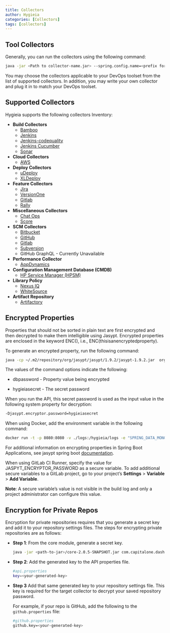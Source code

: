 ```yaml
---
title: Collectors
author: Hygieia
categories: [Collectors]
tags: [collectors]
---
```


## Tool Collectors

Generally, you can run the collectors using the following command:

```bash
java -jar <Path to collector-name.jar> --spring.config.name=<prefix for properties> --spring.config.location=<path to properties file location>
```

You may choose the collectors applicable to your DevOps toolset from the list of supported collectors. In addition, you may write your own collector and plug it in to match your DevOps toolset.

## Supported Collectors

Hygieia supports the following collectors Inventory:

- **Build Collectors**
  - [Bamboo](https://github.com/Hygieia/Hygieia/blob/gh-pages/pages/hygieia/collectors/build/bamboo.md)
  - [Jenkins](https://github.com/Hygieia/Hygieia/blob/gh-pages/pages/hygieia/collectors/build/jenkins.md)
  - [Jenkins-codequality](https://github.com/Hygieia/Hygieia/blob/gh-pages/pages/hygieia/collectors/build/jenkins-codequality.md)
  - [Jenkins Cucumber](https://github.com/Hygieia/Hygieia/blob/gh-pages/pages/hygieia/collectors/build/jenkins-cucumber.md)
  - [Sonar](https://github.com/Hygieia/Hygieia/blob/gh-pages/pages/hygieia/collectors/build/sonar.md)
- **Cloud Collectors**
  - [AWS](https://github.com/Hygieia/Hygieia/blob/gh-pages/pages/hygieia/collectors/cloud/aws.md)
- **Deploy Collectors**
  - [uDeploy](https://github.com/Hygieia/Hygieia/blob/gh-pages/pages/hygieia/collectors/deploy/udeploy.md)
  - [XLDeploy](https://github.com/Hygieia/Hygieia/blob/gh-pages/pages/hygieia/collectors/deploy/xldeploy.md)
- **Feature Collectors**
  - [Jira](https://github.com/Hygieia/Hygieia/blob/gh-pages/pages/hygieia/collectors/feature/jira.md)
  - [VersionOne](https://github.com/Hygieia/Hygieia/blob/gh-pages/pages/hygieia/collectors/feature/versionone.md)
  - [Gitlab](https://github.com/Hygieia/Hygieia/blob/gh-pages/pages/hygieia/collectors/feature/feature-gitlab.md)
  - [Rally](https://github.com/Hygieia/Hygieia/blob/gh-pages/pages/hygieia/collectors/feature/rally.md)
- **Miscellaneous Collectors**
  - [Chat Ops](https://github.com/Hygieia/Hygieia/blob/gh-pages/pages/hygieia/collectors/misc/chat-ops.md)
  - [Score](https://github.com/Hygieia/Hygieia/blob/gh-pages/pages/hygieia/collectors/misc/score.md)
- **SCM Collectors** 
  - [Bitbucket](https://github.com/Hygieia/Hygieia/blob/gh-pages/pages/hygieia/collectors/scm/bitbucket.md)
  - [GitHub](https://github.com/Hygieia/Hygieia/blob/gh-pages/pages/hygieia/collectors/scm/github.md)
  - [Gitlab](https://github.com/Hygieia/Hygieia/blob/gh-pages/pages/hygieia/collectors/scm/gitlab.md)
  - [Subversion](https://github.com/Hygieia/Hygieia/blob/gh-pages/pages/hygieia/collectors/scm/subversion.md)
  - GitHub GraphQL - Currently Unavailable
- **Performance Collector**
  - [AppDynamics](https://github.com/Hygieia/Hygieia/blob/gh-pages/pages/hygieia/collectors/performance/appdynamics.md)
- **Configuration Management Database (CMDB)**
  - [HP Service Manager (HPSM)](https://github.com/Hygieia/Hygieia/blob/gh-pages/pages/hygieia/collectors/cmdb/hpsm.md)
- **Library Policy**
  - [Nexus IQ](https://github.com/Hygieia/Hygieia/blob/gh-pages/pages/hygieia/collectors/library-policy/nexus-iq-collector.md)
  - [WhiteSource](https://github.com/Hygieia/Hygieia/blob/gh-pages/pages/hygieia/collectors/library-policy/whitesource.md)
- **Artifact Repository**
  - [Artifactory](https://github.com/Hygieia/Hygieia/blob/gh-pages/pages/hygieia/collectors/artifact/artifactory.md)

## Encrypted Properties

Properties that should not be sorted in plain text are first encrypted and then decrypted to make them intelligible using Jasypt. Encrypted properties are enclosed in the keyword ENC(), i.e., ENC(thisisanencryptedproperty).

To generate an encrypted property, run the following command:

```bash
java -cp ~/.m2/repository/org/jasypt/jasypt/1.9.2/jasypt-1.9.2.jar  org.jasypt.intf.cli.JasyptPBEStringEncryptionCLI input="dbpassword" password=hygieiasecret algorithm=PBEWithMD5AndDES
```

The values of the command options indicate the following:

- dbpassword - Property value being encrypted

- hygieiasecret - The secret password

When you run the API, this secret password is used as the input value in the following system property for decryption:

```bash
-Djasypt.encryptor.password=hygieiasecret
```

When using Docker, add the environment variable in the following command:

```bash
docker run -t -p 8080:8080 -v ./logs:/hygieia/logs -e "SPRING_DATA_MONGODB_HOST=127.0.0.1" -e "JASYPT_ENCRYPTOR_PASSWORD=hygieiasecret" -i hygieia-api:latest
```

For additional information on encrypting properties in Spring Boot Applications, see jasypt spring boot [documentation](https://github.com/ulisesbocchio/jasypt-spring-boot/blob/master/README.md).

When using GitLab CI Runner, specify the value for JASPYT_ENCRYPTOR_PASSWORD as a secure variable. To add additional secure variables to a GitLab project, go to your project’s **Settings** > **Variable** > **Add Variable**.

**Note**: A secure variable’s value is not visible in the build log and only a project administrator can configure this value.

## Encryption for Private Repos

Encryption for private repositories requires that you generate a secret key and add it to your repository settings files. The steps for encrypting private repositories are as follows:

* **Step 1**: From the core module, generate a secret key.

   ```bash
   java -jar <path-to-jar>/core-2.0.5-SNAPSHOT.jar com.capitalone.dashboard.util.Encryption
   ```

* **Step 2**: Add the generated key to the API properties file.

   ```bash
   #api.properties
   key=<your-generated-key>
   ```

* **Step 3** Add that same generated key to your repository settings file. This key is required for the target collector to decrypt your saved repository password.

   For example, if your repo is GitHub, add the following to the `github.properties` file:

   ```bash
   #github.properties
   github.key=<your-generated-key>
   ```
